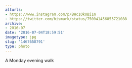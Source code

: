 ```yaml
---
alturls:
- https://www.instagram.com/p/BHc1OkUBi1m
- https://twitter.com/bismark/status/750041456853721088
archive:
- 2016-07
date: '2016-07-04T18:59:51'
imagetype: jpg
slug: '1467658791'
type: photo
---
```


A Monday evening walk

